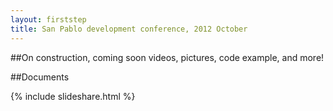 ```yaml
---
layout: firststep
title: San Pablo development conference, 2012 October
---
```



##On construction, coming soon videos, pictures, code example, and more!

 
##Documents

{% include slideshare.html %}
